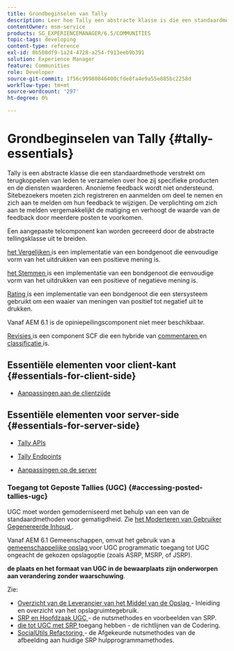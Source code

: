 ```yaml
---
title: Grondbeginselen van Tally
description: Leer hoe Tally een abstracte klasse is die een standaardmethode verstrekt om terugkoppelen van leden over te verzamelen hoe zij specifieke producten en de diensten waarderen.
contentOwner: msm-service
products: SG_EXPERIENCEMANAGER/6.5/COMMUNITIES
topic-tags: developing
content-type: reference
exl-id: 0b508df9-1a24-4728-a254-f913eeb9b391
solution: Experience Manager
feature: Communities
role: Developer
source-git-commit: 1f56c99980846400cfde8fa4e9a55e885bc2258d
workflow-type: tm+mt
source-wordcount: '297'
ht-degree: 0%

---
```


# Grondbeginselen van Tally {#tally-essentials}

Tally is een abstracte klasse die een standaardmethode verstrekt om terugkoppelen van leden te verzamelen over hoe zij specifieke producten en de diensten waarderen. Anonieme feedback wordt niet ondersteund. Sitebezoekers moeten zich registreren en aanmelden om deel te nemen en zich aan te melden om hun feedback te wijzigen. De verplichting om zich aan te melden vergemakkelijkt de matiging en verhoogt de waarde van de feedback door meerdere posten te voorkomen.

Een aangepaste telcomponent kan worden gecreeerd door de abstracte tellingsklasse uit te breiden.

[ het Vergelijken ](essentials-liking.md) is een implementatie van een bondgenoot die eenvoudige vorm van het uitdrukken van een positieve mening is.

[ het Stemmen ](essentials-voting.md) is een implementatie van een bondgenoot die eenvoudige vorm van het uitdrukken van een positieve of negatieve mening is.

[ Rating ](rating-basics.md) is een implementatie van een bondgenoot die een stersysteem gebruikt om een waaier van meningen van positief tot negatief uit te drukken.

Vanaf AEM 6.1 is de opiniepeilingscomponent niet meer beschikbaar.

[ Revisies ](reviews-basics.md) is een component SCF die een hybride van [ commentaren ](essentials-comments.md) en [ classificatie ](rating-basics.md) is.

## Essentiële elementen voor client-kant {#essentials-for-client-side}

* [Aanpassingen aan de clientzijde](client-customize.md)

## Essentiële elementen voor server-side {#essentials-for-server-side}

* [ Tally APIs ](https://developer.adobe.com/experience-manager/reference-materials/6-5/javadoc/com/adobe/cq/social/tally/client/api/package-summary.html)

* [ Tally Endpoints ](https://developer.adobe.com/experience-manager/reference-materials/6-5/javadoc/com/adobe/cq/social/tally/client/endpoints/package-summary.html)

* [Aanpassingen op de server](server-customize.md)

### Toegang tot Geposte Tallies (UGC) {#accessing-posted-tallies-ugc}

UGC moet worden gemoderniseerd met behulp van een van de standaardmethoden voor gematigdheid.
Zie [ het Moderteren van Gebruiker Gegenereerde Inhoud ](moderate-ugc.md).

Vanaf AEM 6.1 Gemeenschappen, omvat het gebruik van a [ gemeenschappelijke opslag ](working-with-srp.md) voor UGC programmatic toegang tot UGC ongeacht de gekozen opslagoptie (zoals ASRP, MSRP, of JSRP).

**de plaats en het formaat van UGC in de bewaarplaats zijn onderworpen aan verandering zonder waarschuwing**.

Zie:

* [ Overzicht van de Leverancier van het Middel van de Opslag ](srp.md) - Inleiding en overzicht van het opslagruimtegebruik.
* [ SRP en Hoofdzaak UGC ](srp-and-ugc.md) - de nutsmethodes en voorbeelden van SRP.
* [ die tot UGC met SRP ](accessing-ugc-with-srp.md) toegang hebben - de richtlijnen van de Codering.
* [ SocialUtils Refactoring ](socialutils.md) - de Afgekeurde nutsmethodes van de afbeelding aan huidige SRP hulpprogrammamethodes.
